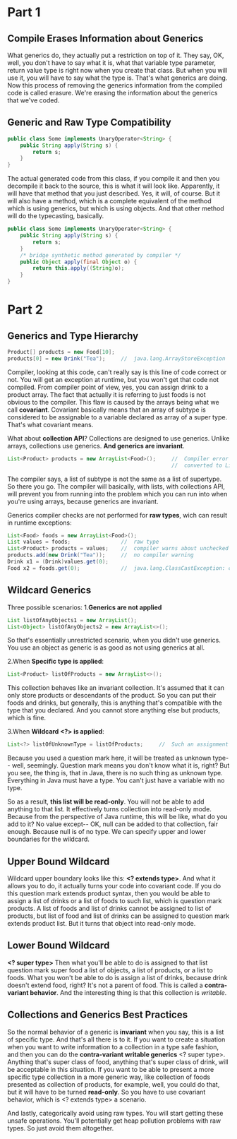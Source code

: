 # Part 1

## Compile Erases Information about Generics

What generics do, they actually put a restriction on top of it. They say, OK, well, you don't have to say what it is, what that variable type parameter, return value type is right now when you create that class. But when you will use it, you will have to say what the type is. That's what generics are doing.
Now this process of removing the generics information from the compiled code is called erasure. We're erasing the information about the generics that we've coded.

## Generic and Raw Type Compatibility

```java 
public class Some implements UnaryOperator<String> {
    public String apply(String s) {
        return s;
    }
}
```

The actual generated code from this class, if you compile it and then you decompile it back to the source, this is what it will look like. Apparently, it will have that method that you just described. Yes, it will, of course. But it will also have a method, which is a complete equivalent of the method which is using generics, but which is using objects. And that other method will do the typecasting, basically.

```java 
public class Some implements UnaryOperator<String> {
    public String apply(String s) {
        return s;
    }
    /* bridge synthetic method generated by compiler */
    public Object apply(final Object o) {
        return this.apply((String)o);
    }
}
```



# Part 2

## Generics and Type Hierarchy

```java
Product[] products = new Food[10];
products[0] = new Drink("Tea");     //  java.lang.ArrayStoreException
```

Compiler, looking at this code, can't really say is this line of code correct or not. You will get an exception at runtime, but you won't get that code not compiled. From compiler point of view, yes, you can assign drink to a product array. The fact that actually it is referring to just foods is not obvious to the compiler.
This flaw is caused by the arrays being what we call **covariant**. Covariant basically means that an array of subtype is considered to be assignable to a variable declared as array of a super type. That's what covariant means.

What about **collection API**? Collections are designed to use generics. Unlike arrays, collections use generics. **And generics are invariant**.

```java
List<Product> products = new ArrayList<Food>();     //  Compiler error indicating incompatible types: ArrayList<Food> cannot be         
                                                    //  converted to List<Product>
```

The compiler says, a list of subtype is not the same as a list of supertype. So there you go. The compiler will basically, with lists, with collections API, will prevent you from running into the problem which you can run into when you're using arrays, because generics are invariant.

Generics compiler checks are not performed for **raw types**, wich can result in runtime exceptions:

```java
List<Food> foods = new ArrayList<Food>();
List values = foods;                //  raw type
List<Product> products = values;    //  compiler warns about unchecked or unsafe operations
products.add(new Drink("Tea"));     //  no compiler warning
Drink x1 = (Drink)values.get(0);
Food x2 = foods.get(0);             //  java.lang.ClassCastException: class blabla.Drink cannot be cast to class blabla.Food
```

## Wildcard Generics

Three possible scenarios:
1.**Generics are not applied**

```java
List listOfAnyObjects1 = new ArrayList();
List<Object> listOfAnyObjects2 = new ArrayList<>();
```

So that's essentially unrestricted scenario, when you didn't use generics. You use an object as generic is as good as not using generics at all.

2.When **Specific type is applied**:

```java
List<Product> listOfProducts = new ArrayList<>();
```

This collection behaves like an invariant collection. It's assumed that it can only store products or descendants of the product. So you can put their foods and drinks, but generally, this is anything that's compatible with the type that you declared. And you cannot store anything else but products, which is fine.

3.When **Wildcard <?> is applied**:

```java
List<?> listOfUnknownType = listOfProducts;     //  Such an assignment is covariant
```

Because you used a question mark here, it will be treated as unknown type-- well, seemingly. Question mark means you don't know what it is, right? But you see, the thing is, that in Java, there is no such thing as unknown type. Everything in Java must have a type. You can't just have a variable with no type.

So as a result, **this list will be read-only**. You will not be able to add anything to that list. It effectively turns collection into read-only mode. Because from the perspective of Java runtime, this will be like, what do you add to it? No value except-- OK, null can be added to that collection, fair enough. Because null is of no type.
We can specify upper and lower boundaries for the wildcard.

## Upper Bound Wildcard

Wildcard upper boundary looks like this: **<? extends type>**. And what it allows you to do, it actually turns your code into covariant code.
If you do this question mark extends product syntax, then you would be able to assign a list of drinks or a list of foods to such list, which is question mark products. A list of foods and list of drinks cannot be assigned to list of products, but list of food and list of drinks can be assigned to question mark extends product list. But it turns that object into read-only mode.

## Lower Bound Wildcard

**<? super type>**
Then what you'll be able to do is assigned to that list question mark super food a list of objects, a list of products, or a list to foods. What you won't be able to do is assign a list of drinks, because drink doesn't extend food, right? It's not a parent of food.
This is called a **contra-variant behavior**.
And the interesting thing is that this collection is _writable_.

## Collections and Generics Best Practices

So the normal behavior of a generic is **invariant** when you say, this is a list of specific type. And that's all there is to it.
If you want to create a situation when you want to write information to a collection in a type safe fashion, and then you can do the **contra-variant writable generics** <? super type>. Anything that's super class of food, anything that's super class of drink, will be acceptable in this situation.
If you want to be able to present a more specific type collection in a more generic way, like collection of foods presented as collection of products, for example, well, you could do that, but it will have to be turned **read-only**. So you have to use covariant behavior, which is <? extends type> a scenario.

And lastly, categorically avoid using raw types. You will start getting these unsafe operations. You'll potentially get heap pollution problems with raw types. So just avoid them altogether.